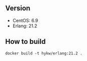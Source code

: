 ## Version
- CentOS: 6.9
- Erlang: 21.2

## How to build

```
docker build -t hykw/erlang:21.2 .
```
